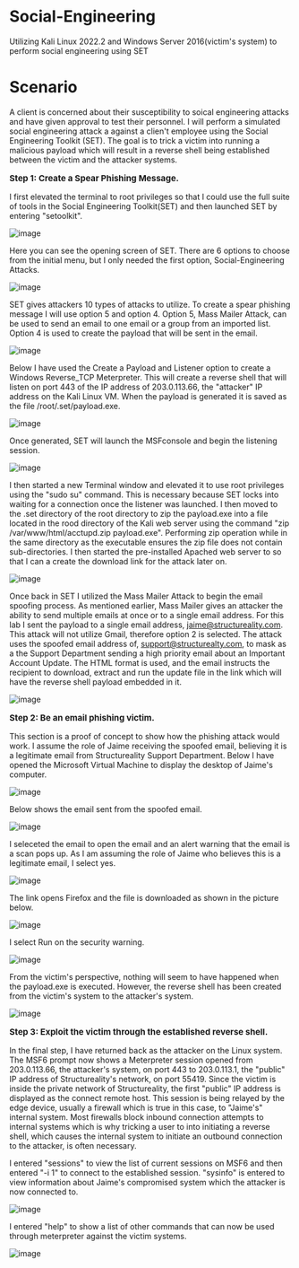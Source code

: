 # Social-Engineering
Utilizing Kali Linux 2022.2 and Windows Server 2016(victim's system) to perform social engineering using SET
<h1>Scenario</h1>

A client is concerned about their susceptibility to soical engineering attacks and have given approval to test their personnel. I will perform a simulated social engineering attack a against a clien't employee using the Social Engineering Toolkit (SET). The goal is to trick a victim into running a malicious payload which will result in a reverse shell being established between the victim and the attacker systems.

**<p style="font-size: 15px;">Step 1: Create a Spear Phishing Message.</p>**

I first elevated the terminal to root privileges so that I could use the full suite of tools in the Social Engineering Toolkit(SET) and then launched SET by entering "setoolkit".

![image](https://github.com/kvweldon/Social-Engineering/assets/141193154/625997d5-43f3-4dbe-82d2-e03f22a0b118)

Here you can see the opening screen of SET. There are 6 options to choose from the initial menu, but I only needed the first option, Social-Engineering Attacks. 

![image](https://github.com/kvweldon/Social-Engineering/assets/141193154/9cebeacb-d061-444b-83ef-ddca58fd486e)

SET gives attackers 10 types of attacks to utilize. To create a spear phishing message I will use option 5 and option 4. Option 5, Mass Mailer Attack, can be used to send an email to one email or a group from an imported list. Option 4 is used to create the payload that will be sent in the email.

![image](https://github.com/kvweldon/Social-Engineering/assets/141193154/ec4aa23b-aa78-4b6d-a8f8-10ffb6b1629d)

Below I have used the Create a Payload and Listener option to create a Windows Reverse_TCP Meterpreter. This will create a reverse shell that will listen on port 443 of the IP address of 203.0.113.66, the "attacker" IP address on the Kali Linux VM. When the payload is generated it is saved as the file /root/.set/payload.exe. 

![image](https://github.com/kvweldon/Social-Engineering/assets/141193154/ca7dd9ca-784a-4a76-b47f-e4747b36f35c)

Once generated, SET will launch the MSFconsole and begin the listening session. 

![image](https://github.com/kvweldon/Social-Engineering/assets/141193154/50204f4b-42d8-41ad-98e7-297b8263c63c)

I then started a new Terminal window and elevated it to use root privileges using the "sudo su" command. This is necessary because SET locks into waiting for a connection once the listener was launched. I then moved to the .set directory of the root directory to zip the payload.exe into a file located in the rood directory of the Kali web server using the command "zip /var/www/html/acctupd.zip payload.exe". Performing zip operation while in the same directory as the executable ensures the zip file does not contain sub-directories. I then started the pre-installed Apached web server to so that I can a create the download link for the attack later on.  

![image](https://github.com/kvweldon/Social-Engineering/assets/141193154/cf3cdefa-839e-47a9-be3b-2e880b07b4be)

Once back in SET I utilized the Mass Mailer Attack to begin the email spoofing process. As mentioned earlier, Mass Mailer gives an attacker the ability to send multiple emails at once or to a single email address. For this lab I sent the payload to a single email address, jaime@structureality.com. This attack will not utilize Gmail, therefore option 2 is selected. The attack uses the spoofed email address of, support@structurealty.com, to mask as a the Support Department sending a high priority email about an Important Account Update. The HTML format is used, and the email instructs the recipient to download, extract and run the update file in the link which will have the reverse shell payload embedded in it.  

![image](https://github.com/kvweldon/Social-Engineering/assets/141193154/f76e43d3-1ba8-4a83-870a-e13c83874dbd)

**<p style="font-size: 15px;">Step 2: Be an email phishing victim.</p>**

This section is a proof of concept to show how the phishing attack would work. I assume the role of Jaime receiving the spoofed email, believing it is a legitimate email from Structureality Support Department. Below I have opened the Microsoft Virtual Machine to display the desktop of Jaime's computer.

![image](https://github.com/kvweldon/Social-Engineering/assets/141193154/fd19e601-ec5c-40f8-b62c-4ad7f3636010)

Below shows the email sent from the spoofed email.   

![image](https://github.com/kvweldon/Social-Engineering/assets/141193154/1644ef0d-62fd-4d6c-b5d4-f9a23f777c1f)

I seleceted the email to open the email and an alert warning that the email is a scan pops up. As I am assuming the role of Jaime who believes this is a legitimate email, I select yes.

![image](https://github.com/kvweldon/Social-Engineering/assets/141193154/bf215076-64b0-4d0d-86d9-131a0e52aba6)

The link opens Firefox and the file is downloaded as shown in the picture below. 

![image](https://github.com/kvweldon/Social-Engineering/assets/141193154/6211cdee-8de4-430e-9462-4a398a0f1467)

I select Run on the security warning. 

![image](https://github.com/kvweldon/Social-Engineering/assets/141193154/106d59d9-9d6d-4b2b-bcc5-ab06170cda6a)

From the victim's perspective, nothing will seem to have happened when the payload.exe is executed. However, the reverse shell has been created from the victim's system to the attacker's system. 

![image](https://github.com/kvweldon/Social-Engineering/assets/141193154/b400bc8f-27cd-466e-9369-dbd78afc615a)

**<p style="font-size: 15px;">Step 3: Exploit the victim through the established reverse shell.</p>**

In the final step, I have returned back as the attacker on the Linux system. The MSF6 prompt now shows a Meterpreter session opened from 203.0.113.66, the attacker's system, on port 443 to 203.0.113.1, the "public" IP address of Structureality's network, on port 55419. Since the victim is inside the private network of Structureality, the first "public" IP address is displayed as the connect remote host. This session is being relayed by the edge device, usually a firewall which is true in this case, to "Jaime's" internal system. Most firewalls block inbound connection attempts to internal systems which is why tricking a user to into initiating a reverse shell, which causes the internal system to initiate an outbound connection to the attacker, is often necessary.  

I entered "sessions" to view the list of current sessions on MSF6 and then entered "-i 1" to connect to the established session. "sysinfo" is entered to view information about Jaime's compromised system which the attacker is now connected to. 


![image](https://github.com/kvweldon/Social-Engineering/assets/141193154/40cbf292-9331-45a8-a771-9b39d12571ba)

I entered "help" to show a list of other commands that can now be used through meterpreter against the victim systems. 

![image](https://github.com/kvweldon/Social-Engineering/assets/141193154/748d2725-a798-40a6-a4fa-c32ead80d01f)






